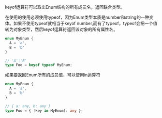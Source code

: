 keyof运算符可以取出Enum结构的所有成员名，返回联合类型。

在使用的使用必须使用typeof，因为Enum类型本质是number和string的一种变体。如果不使用typeof就相当于keyof number,而有了typeof，typeof会把一个值转为对象类型，然后keyof运算符返回该对象的所有属性名。

```typescript
enum MyEnum {
  A = 'a',
  B = 'b'
}

// 'A'|'B'
type Foo = keyof typeof MyEnum;
```

如果要返回Enum所有的成员值，可以使用in运算符

```typescript
enum MyEnum {
  A = 'a',
  B = 'b'
}

// { a: any, b: any }
type Foo = { [key in MyEnum]: any };
```

